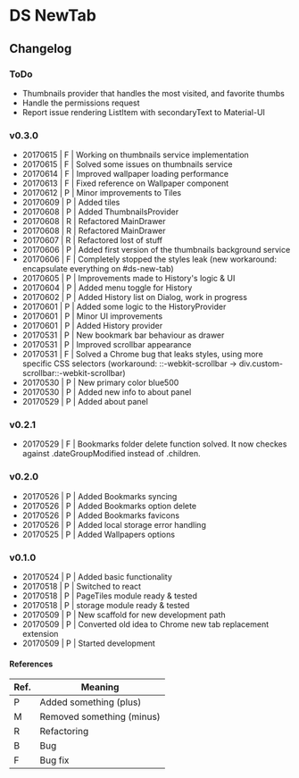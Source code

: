 # DS NewTab
## Changelog
### ToDo
 - Thumbnails provider that handles the most visited, and favorite thumbs
 - Handle the permissions request
 - Report issue rendering ListItem with secondaryText to Material-UI
### v0.3.0
* 20170615 | F | Working on thumbnails service implementation
* 20170615 | F | Solved some issues on thumbnails service
* 20170614 | F | Improved wallpaper loading performance
* 20170613 | F | Fixed reference on Wallpaper component
* 20170612 | P | Minor improvements to Tiles
* 20170609 | P | Added tiles
* 20170608 | P | Added ThumbnailsProvider
* 20170608 | R | Refactored MainDrawer
* 20170608 | R | Refactored MainDrawer
* 20170607 | R | Refactored lost of stuff
* 20170606 | P | Added first version of the thumbnails background service
* 20170606 | F | Completely stopped the styles leak (new workaround: encapsulate everything on #ds-new-tab)
* 20170605 | P | Improvements made to History's logic & UI
* 20170604 | P | Added menu toggle for History
* 20170602 | P | Added History list on Dialog, work in progress
* 20170601 | P | Added some logic to the HistoryProvider
* 20170601 | P | Minor UI improvements
* 20170601 | P | Added History provider
* 20170531 | P | New bookmark bar behaviour as drawer
* 20170531 | P | Improved scrollbar appearance
* 20170531 | F | Solved a Chrome bug that leaks styles, using more specific CSS selectors (workaround: ::-webkit-scrollbar -> div.custom-scrollbar::-webkit-scrollbar)
* 20170530 | P | New primary color blue500
* 20170530 | P | Added new info to about panel
* 20170529 | P | Added about panel
### v0.2.1
* 20170529 | F | Bookmarks folder delete function solved. It now checkes against .dateGroupModified instead of .children.
### v0.2.0
* 20170526 | P | Added Bookmarks syncing
* 20170526 | P | Added Bookmarks option delete
* 20170526 | P | Added Bookmarks favicons
* 20170526 | P | Added local storage error handling
* 20170525 | P | Added Wallpapers options
### v0.1.0
* 20170524 | P | Added basic functionality
* 20170518 | P | Switched to react
* 20170518 | P | PageTiles module ready & tested
* 20170518 | P | storage module ready & tested
* 20170509 | P | New scaffold for new development path
* 20170509 | P | Converted old idea to Chrome new tab replacement extension
* 20170509 | P | Started development
#### References
| Ref. | Meaning |
| ------ | ------ |
| P | Added something (plus) |
| M | Removed something (minus) |
| R | Refactoring |
| B | Bug |
| F | Bug fix |